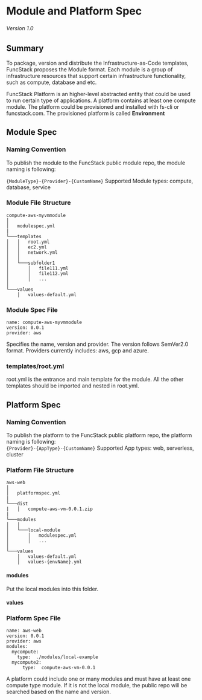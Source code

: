 # Module and Platform Spec

###### Version 1.0

## Summary
 
To package, version and distribute the Infrastructure-as-Code templates, FuncStack proposes the Module format.
Each module is a group of infrastructure resources that support certain infrastructure functionality, such as compute, database and etc.

FuncStack Platform is an higher-level abstracted entity that could be used to run certain type of applications. A platform contains at least one compute module.
The platform could be provisioned and installed with fs-cli or funcstack.com. The provisioned platform is called **Environment**

## Module Spec

### Naming Convention
To publish the module to the FuncStack public module repo, the module naming is following:  

`
{ModuleType}-{Provider}-{CustomName}
`
Supported Module types: compute, database, service

### Module File Structure

```
compute-aws-myvmmodule
│
│   modulespec.yml
|
└───templates
│   │   root.yml
│   │   ec2.yml
│   │   network.yml
│   │
│   └───subfolder1
│       │   file111.yml
│       │   file112.yml
│       │   ...
│   
└───values
    │   values-default.yml
```

### Module Spec File
```
name: compute-aws-myvmmodule
version: 0.0.1
provider: aws
```
Specifies the name, version and provider.   The version follows SemVer2.0 format.  Providers currently includes: aws, gcp and azure.

### templates/root.yml

root.yml is the entrance and main template for the module. All the other templates should be imported and nested in root.yml.

## Platform Spec

### Naming Convention
To publish the platform to the FuncStack public platform repo, the platform naming is following:  
`
{Provider}-{AppType}-{CustomName}
`
Supported App types: web, serverless, cluster

### Platform File Structure
```
aws-web
│
│   platformspec.yml
|
└───dist
|   │   compute-aws-vm-0.0.1.zip
|
└───modules
│   │
│   └───local-module
│       │   modulespec.yml
│       │   ...
│   
└───values
    │   values-default.yml
    │   values-{envName}.yml
```

#### modules
Put the local modules into this folder. 

#### values

### Platform Spec File
```
name: aws-web
version: 0.0.1
provider: aws
modules:
  mycompute:
    type:  ./modules/local-example
  mycompute2:
      type:  compute-aws-vm-0.0.1  
```
A platform could include one or many modules and must have at least one compute type module. If it is not the local module, the public repo will be searched based on the name and version.



